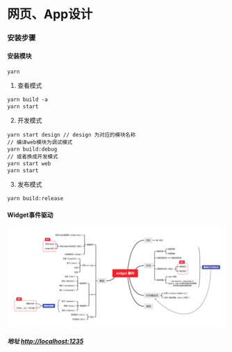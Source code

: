 
# 网页、App设计

### 安装步骤

#### 安装模块
```
yarn
```

1. 查看模式
```
yarn build -a
yarn start
```

2. 开发模式
```
yarn start design // design 为对应的模块名称
// 编译web模块为调试模式
yarn build:debug
// 或者换成开发模式
yarn start web
yarn start
```

3. 发布模式
```
yarn build:release
```

#### Widget事件驱动
![image](./docs/widget_event.png)

##### 地址 [http://localhost:1235](http://localhost:1235)
